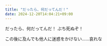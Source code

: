 ```yaml
---
title: "だったら、何だってんだ！"
date: 2024-12-20T14:04:21+09:00
---
```

だったら、何だってんだ！
ぶち死ぬぞ！

この後に及んでも他人に迷惑をかけない……哀れな
